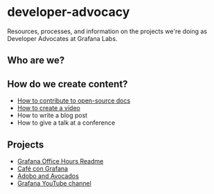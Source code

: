 # developer-advocacy
Resources, processes, and information on the projects we're doing as Developer Advocates at Grafana Labs.

## Who are we?



## How do we create content?

- [How to contribute to open-source docs](processes/How%20to%20contribute%20to%20open-source%20docs.md)
- [How to create a video](processes/How%20to%20create%20a%20video.md)
- How to write a blog post
- How to give a talk at a conference

## Projects

- [Grafana Office Hours Readme](projects/Grafana%20Office%20Hours/Grafana%20Office%20Hours%20Readme.md)
- [Café con Grafana](projects/CafeConGrafana/README.md)
- [Adobo and Avocados](projects/Adobo%20and%20Avocados/Adobo%20and%20Avocados%20README.md)
- [Grafana YouTube channel](Grafana%20YouTube%20channel.md)